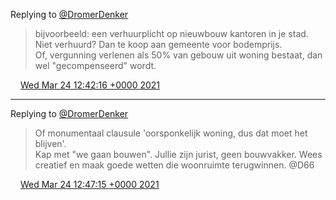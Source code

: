 Replying to [@DromerDenker](https://twitter.com/DromerDenker/status/1374702518664622085)

> bijvoorbeeld: een verhuurplicht op nieuwbouw kantoren in je stad\. Niet verhuurd? Dan te koop aan gemeente voor bodemprijs\.  
> Of, vergunning verlenen als 50% van gebouw uit woning bestaat, dan wel "gecompenseerd" wordt\.

<img src="../../media/tweet.ico" width="12" /> [Wed Mar 24 12:42:16 +0000 2021](https://twitter.com/DromerDenker/status/1374703110447316997)

----

Replying to [@DromerDenker](https://twitter.com/DromerDenker/status/1374703110447316997)

> Of monumentaal clausule 'oorsponkelijk woning, dus dat moet het blijven'\.  
> Kap met "we gaan bouwen"\. Jullie zijn jurist, geen bouwvakker\. Wees creatief en maak goede wetten die woonruimte terugwinnen\. @D66

<img src="../../media/tweet.ico" width="12" /> [Wed Mar 24 12:47:15 +0000 2021](https://twitter.com/DromerDenker/status/1374704361532760067)
